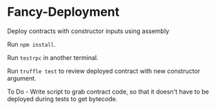 # Fancy-Deployment
Deploy contracts with constructor inputs using assembly

Run `npm install`.

Run `testrpc` in another terminal.

Run `truffle test` to review deployed contract with new constructor argument. 

To Do - Write script to grab contract code, so that it doesn't have to be deployed during tests to get bytecode. 

